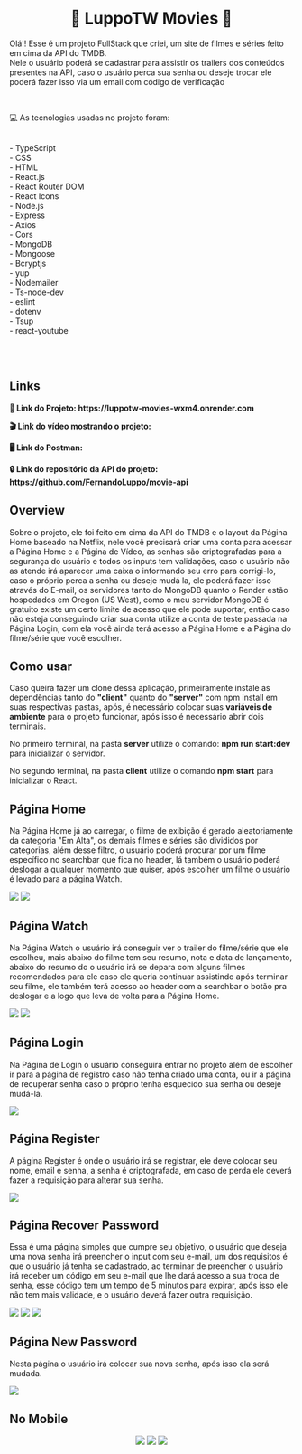 <div align="center">
<h1> 🍿 LuppoTW Movies 🍿 </h1>
</div>
  
<p>
  Olá!! Esse é um projeto FullStack que criei, um site de filmes e séries feito em cima da API do TMDB.
  <br />
  Nele o usuário poderá se cadastrar para assistir os trailers dos conteúdos presentes na API, caso
  o usuário perca sua senha ou deseje trocar ele poderá fazer isso via um email com código de verificação
</p>
<br>

<p>💻 As tecnologias usadas no projeto foram:
<p>
<br> - TypeScript
<br> - CSS
<br> - HTML
<br> - React.js
<br> - React Router DOM
<br> - React Icons
<br> - Node.js
<br> - Express
<br> - Axios
<br> - Cors
<br> - MongoDB
<br> - Mongoose
<br> - Bcryptjs
<br> - yup
<br> - Nodemailer
<br> - Ts-node-dev
<br> - eslint
<br> - dotenv
<br> - Tsup
<br> - react-youtube
</p>

<br><br>

<h2>Links</h2>
<p>
  <strong>🚀 Link do Projeto: https://luppotw-movies-wxm4.onrender.com</strong>
</p>
<p>
  <strong>🎬 Link do vídeo mostrando o projeto:</strong>
</p>
<p>
  <strong>🖥️ Link do Postman:</strong>
</p>
<p>
  <strong>🔒 Link do repositório da API do projeto: https://github.com/FernandoLuppo/movie-api</strong>
</p>

<h2>Overview</h2>
<p>
  Sobre o projeto, ele foi feito em cima da API do TMDB e o layout da Página Home baseado na Netflix, nele você precisará criar uma 
  conta para acessar a Página Home e a Página de Vídeo, as senhas são criptografadas para a segurança do usuário e todos os inputs tem validações, 
  caso o usuário não as atende irá aparecer uma caixa o informando seu erro para corrigi-lo, caso o próprio perca a senha ou deseje 
  mudá la, ele poderá fazer isso através do E-mail, os servidores tanto do MongoDB quanto o Render estão hospedados em Oregon (US West), 
  como o meu servidor MongoDB é gratuito existe um certo limite de acesso que ele pode suportar,  então caso não esteja conseguindo criar 
  sua conta utilize a conta de teste passada na Página Login, com ela você ainda terá acesso  a Página Home e a Página do filme/série que você escolher.
</p>

<h2>Como usar</h2>
<p>
  Caso queira fazer um clone dessa aplicação, primeiramente instale as dependências tanto do <strong>"client"</strong> quanto do 
  <strong>"server"</strong> com npm install em suas respectivas pastas, após, é necessário colocar suas <strong>variáveis de ambiente</strong>
  para o projeto funcionar, após isso é necessário abrir dois terminais.
</p>
<p>
  No primeiro terminal, na pasta <strong>server</strong> utilize o comando: <strong>npm run start:dev</strong> para inicializar o servidor.
</p>
<p>
  No segundo terminal, na pasta <strong>client</strong> utilize o comando <strong>npm start</strong> para inicializar o React.
</p>

<h2>Página Home</h2>
<p>
  Na Página Home já ao carregar, o filme de exibição é gerado aleatoriamente da categoria "Em Alta", os demais filmes e séries são divididos
  por categorias, além desse filtro, o usuário poderá procurar por um filme específico no searchbar que fica no header, lá também o 
  usuário poderá deslogar a qualquer momento que quiser, após escolher um filme o usuário é levado para a página Watch.
</p>
<img src=https://user-images.githubusercontent.com/95176596/222930476-31c3b3bb-f2d8-47eb-948d-9227403e7d1d.png />
<img src=https://user-images.githubusercontent.com/95176596/222930498-0657c648-308e-4d60-96ea-fe6bb0ff4b37.png />

<h2>Página Watch</h2>
<p>
  Na Página Watch o usuário irá conseguir ver o trailer do filme/série que ele escolheu, mais abaixo do filme tem seu resumo, nota e data de lançamento,
  abaixo do resumo do o usuário irá se depara com alguns filmes recomendados para ele caso ele queria continuar assistindo após terminar seu filme,
  ele também terá acesso ao header com a searchbar o botão pra deslogar e a logo que leva de volta para a Página Home.
</p>
<img src=https://user-images.githubusercontent.com/95176596/222930679-20a6f3e2-f59b-4674-888f-1c8f872b89f8.png />
<img src=https://user-images.githubusercontent.com/95176596/222930702-6910ece3-5c9a-46f7-8950-f91f4fc7f6d3.png />

<h2>Página Login</h2>
<p>
  Na Página de Login o usuário conseguirá entrar no projeto além de escolher ir para a página de registro caso não tenha criado
  uma conta, ou ir a página de recuperar senha caso o próprio tenha esquecido sua senha ou deseje mudá-la.
</p>
<img src=https://user-images.githubusercontent.com/95176596/222930782-287bcbb7-c54f-432f-9b1f-a8fea07422d0.png />

<h2>Página Register</h2>
<p>
  A página Register é onde o usuário irá se registrar, ele deve colocar seu nome, email e senha, a senha é criptografada, em caso de perda
  ele deverá fazer a requisição para alterar sua senha.
</p>
<img src=https://user-images.githubusercontent.com/95176596/222930877-80fa2076-857d-4601-b12e-a324c869ff7b.png />

<h2>Página Recover Password</h2>
<p>
  Essa é uma página simples que cumpre seu objetivo, o usuário que deseja uma nova senha irá preencher o input com seu e-mail, um dos requisitos
  é que o usuário já tenha se cadastrado, ao terminar de preencher o usuário irá receber um código em seu e-mail que lhe dará acesso a sua
  troca de senha, esse código tem um tempo de 5 minutos para expirar, após isso ele não tem mais validade, e o usuário deverá fazer outra
  requisição.
</p>
<img src=https://user-images.githubusercontent.com/95176596/222931240-bd3129b2-beaf-458e-89e8-4620479a21c1.png />
<img src=https://user-images.githubusercontent.com/95176596/222931257-a709c13e-2664-4bd9-90f9-bcd365b6ff9f.png />
<img src=https://user-images.githubusercontent.com/95176596/222931270-c532c203-7b97-47c7-9a26-b6c00a6dc2b9.png />

<h2>Página New Password</h2>
<p>
  Nesta página o usuário irá colocar sua nova senha, após isso ela será mudada.
</p>
<img src=https://user-images.githubusercontent.com/95176596/222931306-9516f609-ef63-4db7-942f-672a169292aa.png />

<h2>No Mobile</h2>
<div align="center">
  <img src=https://user-images.githubusercontent.com/95176596/222931458-0afe411f-d4d8-411e-8a74-8a1bd24b9088.gif />
  <img src=https://user-images.githubusercontent.com/95176596/222931511-e762baf7-0c90-4959-844e-db526ef18b36.gif />
  <img src=https://user-images.githubusercontent.com/95176596/222931639-d593a130-b6dd-4841-b2c4-3b70868623f0.gif />
</div>
